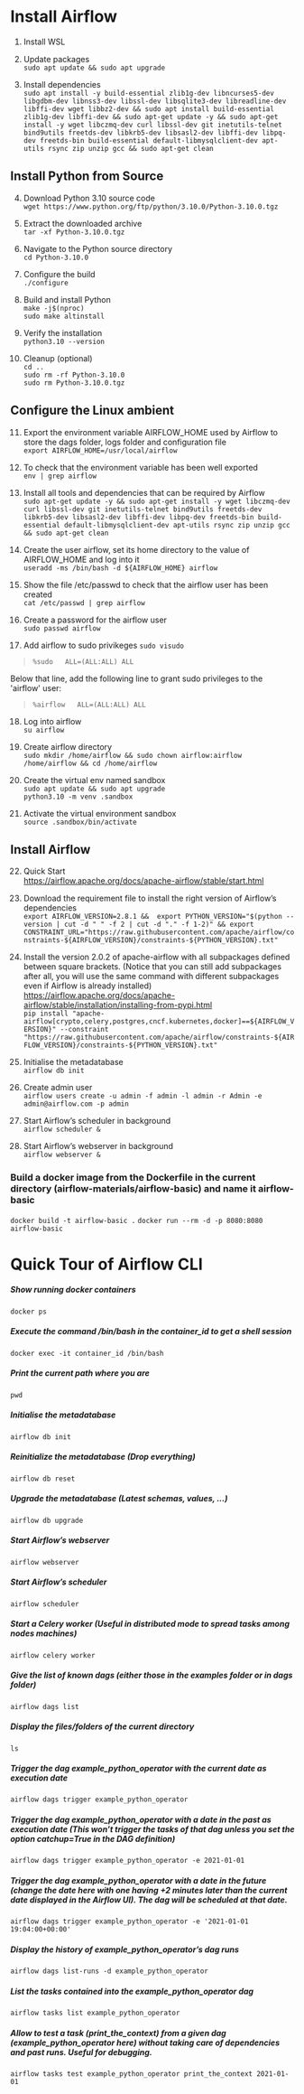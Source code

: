 # Install Airflow

1. Install WSL

2. Update packages <br>
`sudo apt update && sudo apt upgrade`

3. Install dependencies <br>
`sudo apt install -y build-essential zlib1g-dev libncurses5-dev libgdbm-dev libnss3-dev libssl-dev libsqlite3-dev libreadline-dev libffi-dev wget libbz2-dev &&
sudo apt install build-essential zlib1g-dev libffi-dev &&
sudo apt-get update -y &&
sudo apt-get install -y wget libczmq-dev curl libssl-dev git inetutils-telnet bind9utils freetds-dev libkrb5-dev libsasl2-dev libffi-dev libpq-dev freetds-bin build-essential default-libmysqlclient-dev apt-utils rsync zip unzip gcc
&& sudo apt-get clean`

## Install Python from Source
4. Download Python 3.10 source code <br>
`wget https://www.python.org/ftp/python/3.10.0/Python-3.10.0.tgz` 
  
5. Extract the downloaded archive <br>
`tar -xf Python-3.10.0.tgz` <br>
   
6. Navigate to the Python source directory <br>
`cd Python-3.10.0` <br>
   
7. Configure the build <br>
`./configure` <br>
   
8. Build and install Python <br>
`make -j$(nproc)` <br>
`sudo make altinstall` <br>
   
9. Verify the installation <br>
`python3.10 --version` <br>
   
10. Cleanup (optional) <br>
`cd .. ` <br>
`sudo rm -rf Python-3.10.0` <br>
`sudo rm Python-3.10.0.tgz` <br>
 
## Configure the Linux ambient
11. Export the environment variable AIRFLOW_HOME used by Airflow to store the dags folder, logs folder and configuration file <br>
`export AIRFLOW_HOME=/usr/local/airflow` <br>

12. To check that the environment variable has been well exported <br>
`env | grep airflow` <br>
 
13. Install all tools and dependencies that can be required by Airflow <br>
`sudo apt-get update -y &&
sudo apt-get install -y wget libczmq-dev curl libssl-dev git inetutils-telnet bind9utils freetds-dev libkrb5-dev libsasl2-dev libffi-dev libpq-dev freetds-bin build-essential default-libmysqlclient-dev apt-utils rsync zip unzip gcc && sudo apt-get clean`

14. Create the user airflow, set its home directory to the value of AIRFLOW_HOME and log into it <br>
`useradd -ms /bin/bash -d ${AIRFLOW_HOME} airflow` <br>
 
15. Show the file /etc/passwd to check that the airflow user has been created <br>
`cat /etc/passwd | grep airflow` <br>
 
16. Create a password for the airflow user <br>
`sudo passwd airflow` <br>

17. Add airflow to sudo privikeges
`sudo visudo`<br>

> `%sudo   ALL=(ALL:ALL) ALL`<br>

  Below that line, add the following line to grant sudo privileges to the 'airflow' user:
  
> `%airflow   ALL=(ALL:ALL) ALL`<br>
 
18. Log into airflow <br>
`su airflow` <br>

19. Create airflow directory <br>
`sudo mkdir /home/airflow &&
sudo chown airflow:airflow /home/airflow &&
cd /home/airflow` <br>

20. Create the virtual env named sandbox  <br>
`sudo apt update && sudo apt upgrade` <br>
`python3.10 -m venv .sandbox` <br>
 
21. Activate the virtual environment sandbox <br>
`source .sandbox/bin/activate` <br>

## Install Airflow 
22. Quick Start <br>
https://airflow.apache.org/docs/apache-airflow/stable/start.html <br>

23. Download the requirement file to install the right version of Airflow’s dependencies <br>
`export AIRFLOW_VERSION=2.8.1 && 
export PYTHON_VERSION="$(python --version | cut -d " " -f 2 | cut -d "." -f 1-2)" &&
export CONSTRAINT_URL="https://raw.githubusercontent.com/apache/airflow/constraints-${AIRFLOW_VERSION}/constraints-${PYTHON_VERSION}.txt"` <br>
  
24. Install the version 2.0.2 of apache-airflow with all subpackages defined between square brackets. (Notice that you can still add subpackages after all, you will use the same command with different subpackages even if Airflow is already installed) <br>
https://airflow.apache.org/docs/apache-airflow/stable/installation/installing-from-pypi.html <br>
```pip install "apache-airflow[crypto,celery,postgres,cncf.kubernetes,docker]==${AIRFLOW_VERSION}" --constraint "https://raw.githubusercontent.com/apache/airflow/constraints-${AIRFLOW_VERSION}/constraints-${PYTHON_VERSION}.txt"```
  
25. Initialise the metadatabase <br>
`airflow db init` <br>

26. Create admin user <br>
`airflow users create -u admin -f admin -l admin -r Admin -e admin@airflow.com -p admin` <br>

27. Start Airflow’s scheduler in background <br>
`airflow scheduler &` <br>

28. Start Airflow’s webserver in background <br>
`airflow webserver &` <br>


### Build a docker image from the Dockerfile in the current directory (airflow-materials/airflow-basic)  and name it airflow-basic <br>
`docker build -t airflow-basic .`
`docker run --rm -d -p 8080:8080 airflow-basic`


# Quick Tour of Airflow CLI

#####  Show running docker containers
`docker ps`

#####  Execute the command /bin/bash in the container_id to get a shell session
`docker exec -it container_id /bin/bash`

#####  Print the current path where you are
`pwd`

#####  Initialise the metadatabase
`airflow db init`

#####  Reinitialize the metadatabase (Drop everything)
`airflow db reset`

#####  Upgrade the metadatabase (Latest schemas, values, ...)
`airflow db upgrade`

#####  Start Airflow’s webserver
`airflow webserver`

#####  Start Airflow’s scheduler
`airflow scheduler`

#####  Start a Celery worker (Useful in distributed mode to spread tasks among nodes machines)
`airflow celery worker`

#####  Give the list of known dags (either those in the examples folder or in dags folder)
`airflow dags list`

#####  Display the files/folders of the current directory 
`ls`

#####  Trigger the dag example_python_operator with the current date as execution date
`airflow dags trigger example_python_operator`

#####  Trigger the dag example_python_operator with a date in the past as execution date (This won’t trigger the tasks of that dag unless you set the option catchup=True in the DAG definition)
`airflow dags trigger example_python_operator -e 2021-01-01`

#####  Trigger the dag example_python_operator with a date in the future (change the date here with one having +2 minutes later than the current date displayed in the Airflow UI). The dag will be scheduled at that date.
`airflow dags trigger example_python_operator -e '2021-01-01 19:04:00+00:00'`

#####  Display the history of example_python_operator’s dag runs
`airflow dags list-runs -d example_python_operator`

#####  List the tasks contained into the example_python_operator dag
`airflow tasks list example_python_operator`

#####  Allow to test a task (print_the_context) from a given dag (example_python_operator here) without taking care of dependencies and past runs. Useful for debugging.
`airflow tasks test example_python_operator print_the_context 2021-01-01`
